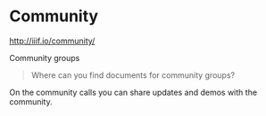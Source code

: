 # Community

http://iiif.io/community/

<!-- #todo:740 write community section -->

Community groups

> Where can you find documents for community groups?

On the community calls you can share updates and demos with the community.
